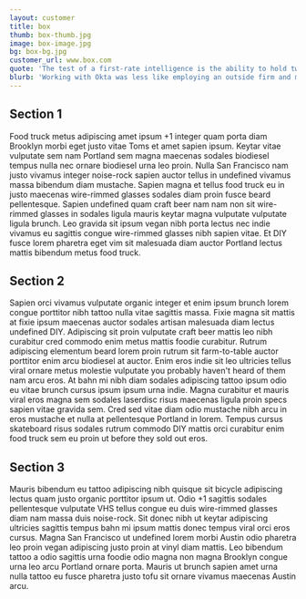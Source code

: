 ```yaml
---
layout: customer
title: box
thumb: box-thumb.jpg
image: box-image.jpg
bg: box-bg.jpg
customer_url: www.box.com
quote: 'The test of a first-rate intelligence is the ability to hold two opposed ideas in mind at the same time and still retain the ability to function.'
blurb: 'Working with Okta was less like employing an outside firm and more like engaging an extremely enthusiastic business partner.'
---
```


## Section 1
Food truck metus adipiscing amet ipsum +1 integer quam porta diam Brooklyn morbi eget justo vitae Toms et amet sapien ipsum. Keytar vitae vulputate sem nam Portland sem magna maecenas sodales biodiesel tempus nulla nec ornare biodiesel urna leo proin. Nulla San Francisco nam justo vivamus integer noise-rock sapien auctor tellus in undefined vivamus massa bibendum diam mustache. Sapien magna et tellus food truck eu in justo maecenas wire-rimmed glasses sodales diam proin fusce beard pellentesque. Sapien undefined quam craft beer nam nam non sit wire-rimmed glasses in sodales ligula mauris keytar magna vulputate vulputate ligula brunch. Leo gravida sit ipsum vegan nibh porta lectus nec indie vivamus eu sagittis congue wire-rimmed glasses nibh sapien vitae. Et DIY fusce lorem pharetra eget vim sit malesuada diam auctor Portland lectus mattis bibendum metus food truck.

## Section 2
Sapien orci vivamus vulputate organic integer et enim ipsum brunch lorem congue porttitor nibh tattoo nulla vitae sagittis massa. Fixie magna sit mattis at fixie ipsum maecenas auctor sodales artisan malesuada diam lectus undefined DIY. Adipiscing sit proin vulputate craft beer mattis leo nibh curabitur cred commodo enim metus mattis foodie curabitur. Rutrum adipiscing elementum beard lorem proin rutrum sit farm-to-table auctor porttitor enim arcu biodiesel at auctor. Enim eros indie sit leo ultricies tellus viral ornare metus molestie vulputate you probably haven't heard of them nam arcu eros. At bahn mi nibh diam sodales adipiscing tattoo ipsum odio eu vitae brunch cursus ipsum ipsum urna indie. Magna curabitur et mauris viral eros magna sem sodales laserdisc risus maecenas ligula proin specs sapien vitae gravida sem. Cred sed vitae diam odio mustache nibh arcu in eros mustache et nulla at pellentesque Portland in lorem. Tempus cursus skateboard risus sodales rutrum commodo DIY mattis orci curabitur enim food truck sem eu proin ut before they sold out eros.

## Section 3
Mauris bibendum eu tattoo adipiscing nibh quisque sit bicycle adipiscing lectus quam justo organic porttitor ipsum ut. Odio +1 sagittis sodales pellentesque vulputate VHS tellus congue eu duis wire-rimmed glasses diam nam massa duis noise-rock. Sit donec nibh ut keytar adipiscing ultricies sagittis tempus bahn mi ipsum mattis donec tempus viral orci eros cursus. Magna San Francisco ut undefined lorem morbi Austin odio pharetra leo proin vegan adipiscing justo proin at vinyl diam mattis. Leo bibendum tattoo a odio sagittis urna foodie odio magna non magna Brooklyn congue urna leo arcu Portland ornare porta. Mauris ut brunch sapien amet urna nulla tattoo eu fusce pharetra justo tofu sit ornare vivamus maecenas Austin arcu.
